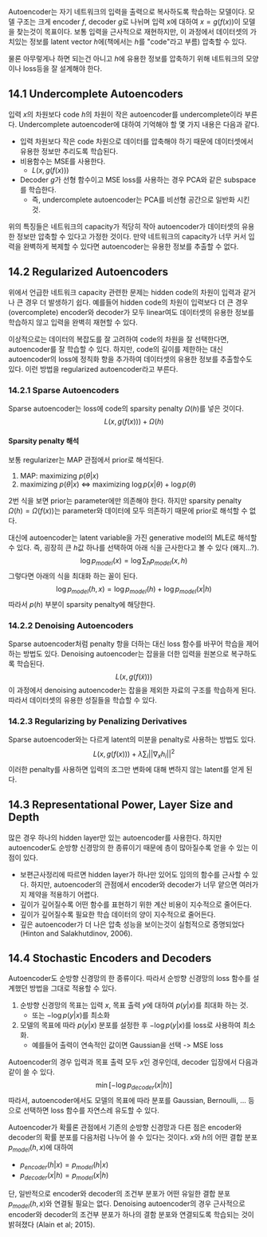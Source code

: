 Autoencoder는 자기 네트워크의 입력을 출력으로 복사하도록 학습하는 모델이다.
모델 구조는 크게 encoder $f$, decoder $g$로 나뉘며 입력 x에 대하여 $x=g(f(x))$이 모델을 찾는것이 목표이다.
보통 입력을 근사적으로 재현하지만, 이 과정에서 데이터셋의 가치있는 정보를 latent vector $h$에(책에서는 $h$를 "code"라고 부름) 압축할 수 있다.

물론 아무렇게나 하면 되는건 아니고 $h$에 유용한 정보를 압축하기 위해 네트워크의 모양이나 loss등을 잘 설계해야 한다.


## 14.1 Undercomplete Autoencoders
입력 $x$의 차원보다 code $h$의 차원이 작은 autoencoder를 undercomplete이라 부른다.
Undercomplete autoencoder에 대하여 기억해야 할 몇 가지 내용은 다음과 같다.

- 입력 차원보다 작은 code 차원으로 데이터를 압축해야 하기 때문에 데이터셋에서 유용한 정보만 추리도록 학습된다.
- 비용함수는 MSE를 사용한다.
    - $L(x, g(f(x)))$
- Decoder $g$가 선형 함수이고 MSE loss를 사용하는 경우 PCA와 같은 subspace를 학습한다.
    - 즉, undercomplete autoencoder는 PCA를 비선형 공간으로 일반화 시킨 것.

위의 특징들은 네트워크의 capacity가 적당히 작아 autoencoder가 데이터셋의 유용한 정보만 압축할 수 있다고 가정한 것이다.
만약 네트워크의 capacity가 너무 커서 입력을 완벽하게 복제할 수 있다면 autoencoder는 유용한 정보를 추출할 수 없다.


## 14.2 Regularized Autoencoders
위에서 언급한 네트워크 capacity 관련한 문제는 hidden code의 차원이 입력과 같거나 큰 경우 더 발생하기 쉽다.
예를들어 hidden code의 차원이 입력보다 더 큰 경우 (overcomplete) encoder와 decoder가 모두 linear여도 데이터셋의 유용한 정보를 학습하지 않고 입력을 완벽히 재현할 수 있다.

이상적으로는 데이터의 복잡도를 잘 고려하여 code의 차원을 잘 선택한다면, autoencoder를 잘 학습할 수 있다.
하지만, code의 길이를 제한하는 대신 autoencoder의 loss에 정칙화 항을 추가하여 데이터셋의 유용한 정보를 추출할수도 있다.
이런 방법을 regularized autoencoder라고 부른다.

### 14.2.1 Sparse Autoencoders
Sparse autoencoder는 loss에 code의 sparsity penalty $\Omega(h)$를 넣은 것이다.
$$
L(x, g(f(x))) + \Omega(h)
$$

#### Sparsity penalty 해석

보통 regularizer는 MAP 관점에서 prior로 해석된다.

1. MAP: maximizing $p(\theta | x)$
2. maximizing $p(\theta | x)$ <=> maximizing $\log p(x|\theta) + \log p(\theta)$

2번 식을 보면 prior는 parameter에만 의존해야 한다.
하지만 sparsity penalty $\Omega(h) = \Omega(f(x))$는 parameter와 데이터에 모두 의존하기 때문에 prior로 해석할 수 없다.

대신에 autoencoder는 latent variable을 가진 generative model의 MLE로 해석할 수 있다.
즉, 굉장히 큰 $h$값 하나를 선택하여 아래 식을 근사한다고 볼 수 있다 (왜지...?).
$$
\log p_{model}(x) = \log \sum_h p_{model} (x, h)
$$
그렇다면 아래의 식을 최대화 하는 꼴이 된다.
$$
\log p_{model}(h, x) = \log p_{model}(h) + \log p_{model}(x|h)
$$
따라서 $p(h)$ 부분이 sparsity penalty에 해당한다.


### 14.2.2 Denoising Autoencoders
Sparse autoencoder처럼 penalty 항을 더하는 대신 loss 함수를 바꾸어 학습을 제어하는 방법도 있다.
Denoising autoencoder는 잡을을 더한 입력을 원본으로 복구하도록 학습된다.
$$
L(x, g(f(\tilde{x})))
$$
이 과정에서 denoising autoencoder는 잡을을 제외한 자료의 구조를 학습하게 된다.
따라서 데이터셋의 유용한 성질들을 학습할 수 있다.


### 14.2.3 Regularizing by Penalizing Derivatives
Sparse autoencoder와는 다르게 latent의 미분을 penalty로 사용하는 방법도 있다.
$$
L(x, g(f(x))) + \lambda \sum_i \vert\vert\nabla_xh_i\vert\vert^2
$$
이러한 penalty를 사용하면 입력의 조그만 변화에 대해 변하지 않는 latent를 얻게 된다.


## 14.3 Representational Power, Layer Size and Depth
많은 경우 하나의 hidden layer만 있는 autoencoder를 사용한다.
하지만 autoencoder도 순방향 신경망의 한 종류이기 때문에 층이 많아질수록 얻을 수 있는 이점이 있다.
- 보편근사정리에 따르면 hidden layer가 하나만 있어도 임의의 함수를 근사할 수 있다. 하지만, autoencoder의 관점에서 encoder와 decoder가 너무 얕으면 여러가지 제약을 적용하기 어렵다.
- 깊이가 깊어질수록 어떤 함수를 표현하기 위한 계산 비용이 지수적으로 줄어든다.
- 깊이가 깊어질수록 필요한 학습 데이터의 양이 지수적으로 줄어든다.
- 깊은 autoencoder가 더 나은 압축 성능을 보이는것이 실험적으로 증명되었다 (Hinton and Salakhutdinov, 2006).


## 14.4 Stochastic Encoders and Decoders
Autoencoder도 순방향 신경망의 한 종류이다.
따라서 순방향 신경망의 loss 함수를 설계했던 방법을 그대로 적용할 수 있다.
1. 순방향 신경망의 목표는 입력 $x$, 목표 출력 $y$에 대하여 $p(y|x)$를 최대화 하는 것.
    - 또는 $-\log p(y|x)$를 최소화
2. 모델의 목표에 따라 $p(y|x)$ 분포를 설정한 후 $-\log p(y|x)$를 loss로 사용하여 최소화.
    - 예를들어 출력이 연속적인 값이면 Gaussian을 선택 -> MSE loss

Autoencoder의 경우 입력과 목표 출력 모두 $x$인 경우인데, decoder 입장에서 다음과 같이 쓸 수 있다.
$$
\min[-\log p_{decoder}(x|h)]
$$
따라서, autoencoder에서도 모델의 목표에 따라 분포를 Gaussian, Bernoulli, ... 등으로 선택하면 loss 함수를 자연스레 유도할 수 있다.

Autoencoder가 확률론 관점에서 기존의 순방향 신경망과 다른 점은 encoder와 decoder의 확률 분포를 다음처럼 나누어 쓸 수 있다는 것이다.
$x$와 $h$의 어떤 결합 분포 $p_{model}(h, x)$에 대하여
- $p_{encoder}(h|x) = p_{model}(h|x)$
- $p_{decoder}(x|h) = p_{model}(x|h)$

단, 일반적으로 encoder와 decoder의 조건부 분포가 어떤 유일한 결합 분포 $p_{model}(h, x)$와 연결될 필요는 없다.
Denoising autoencoder의 경우 근사적으로 encoder와 decoder의 조건부 분포가 하나의 결함 분포와 연결되도록 학습되는 것이 밝혀졌다 (Alain et al; 2015).